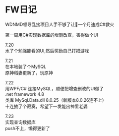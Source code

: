 # FW日记  
WDNMD领导乱接项目人手不够了让👴一个月速成C#救火

第一周用C#实现数据库的增删改查，害得做个UI

7.20  
水了个勉强能看的UI,然后奖励自己打把游戏  

7.21  
在本地装了个MySQL  
原神稻妻更新了，玩原神  

7.22  
用WPF/C# 连接MySQL，顺便把增查删改的UI做了  
.net framework 4.8   
类库 MySql.Data.dll 8.0.25（新版本8.0.26连不上）  
十连抽了个寂寞，希望下一发能出神里老婆  

7.23  
实现查询数据库  
push不上，懒得更新了


